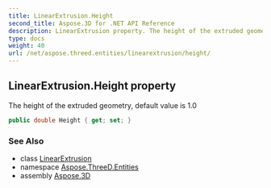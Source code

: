 ```yaml
---
title: LinearExtrusion.Height
second_title: Aspose.3D for .NET API Reference
description: LinearExtrusion property. The height of the extruded geometry default value is 1.0
type: docs
weight: 40
url: /net/aspose.threed.entities/linearextrusion/height/
---
```

## LinearExtrusion.Height property

The height of the extruded geometry, default value is 1.0

```csharp
public double Height { get; set; }
```

### See Also

* class [LinearExtrusion](../)
* namespace [Aspose.ThreeD.Entities](../../../aspose.threed.entities/)
* assembly [Aspose.3D](../../../)


